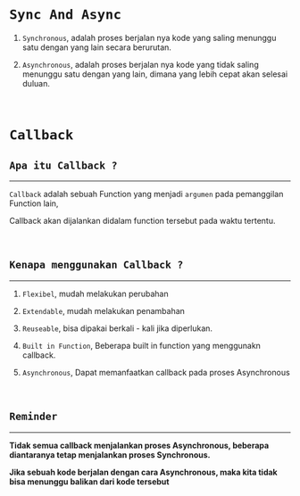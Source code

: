 # `Sync And Async`

1. `Synchronous`, adalah proses berjalan nya kode yang saling menunggu satu dengan yang lain secara berurutan.

2. `Asynchronous`, adalah proses berjalan nya kode yang tidak saling menunggu satu dengan yang lain, dimana yang lebih cepat akan selesai duluan.

<br>

# `Callback`

## `Apa itu Callback ?`

<hr>

`Callback` adalah sebuah Function yang menjadi `argumen` pada pemanggilan Function lain,

Callback akan dijalankan didalam function tersebut pada waktu tertentu.

<br>

## `Kenapa menggunakan Callback ?`

<hr>

1. `Flexibel`, mudah melakukan perubahan

2. `Extendable`, mudah melakukan penambahan

3. `Reuseable`, bisa dipakai berkali - kali jika diperlukan.

4. `Built in Function`, Beberapa built in function yang menggunakn callback.

5. `Asynchronous`, Dapat memanfaatkan callback pada proses Asynchronous

<br>

## `Reminder`

<hr>

**Tidak semua callback menjalankan proses Asynchronous, beberapa diantaranya tetap menjalankan proses Synchronous.**

**Jika sebuah kode berjalan dengan cara Asynchronous, maka kita tidak bisa menunggu balikan dari kode tersebut**